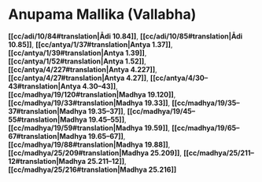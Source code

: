 # Anupama Mallika (Vallabha)

**[[cc/adi/10/84#translation|Ādi 10.84]]**, **[[cc/adi/10/85#translation|Ādi 10.85]]**, **[[cc/antya/1/37#translation|Antya 1.37]]**, **[[cc/antya/1/39#translation|Antya 1.39]]**, **[[cc/antya/1/52#translation|Antya 1.52]]**, **[[cc/antya/4/227#translation|Antya 4.227]]**, **[[cc/antya/4/27#translation|Antya 4.27]]**, **[[cc/antya/4/30–43#translation|Antya 4.30–43]]**, **[[cc/madhya/19/120#translation|Madhya 19.120]]**, **[[cc/madhya/19/33#translation|Madhya 19.33]]**, **[[cc/madhya/19/35–37#translation|Madhya 19.35–37]]**, **[[cc/madhya/19/45–55#translation|Madhya 19.45–55]]**, **[[cc/madhya/19/59#translation|Madhya 19.59]]**, **[[cc/madhya/19/65–67#translation|Madhya 19.65–67]]**, **[[cc/madhya/19/88#translation|Madhya 19.88]]**, **[[cc/madhya/25/209#translation|Madhya 25.209]]**, **[[cc/madhya/25/211–12#translation|Madhya 25.211–12]]**, **[[cc/madhya/25/216#translation|Madhya 25.216]]**

